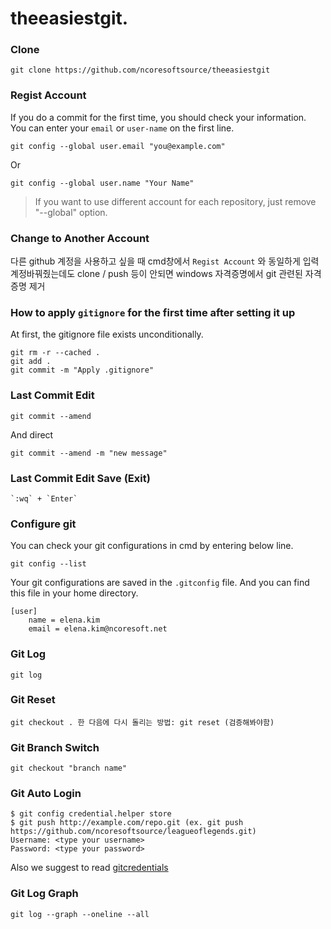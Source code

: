 # theeasiestgit.

### Clone
```git
git clone https://github.com/ncoresoftsource/theeasiestgit
```

### Regist Account 
If you do a commit for the first time, you should check your information. <br>
You can enter your `email` or `user-name` on the first line.
```git
git config --global user.email "you@example.com"
```
Or
```git
git config --global user.name "Your Name"
```
> If you want to use different account for each repository, just remove "--global" option.
   
   

### Change to Another Account 
다른 github 계정을 사용하고 싶을 때 cmd창에서 `Regist Account` 와 동일하게 입력
계정바꿔줬는데도 clone / push 등이 안되면 windows 자격증명에서 git 관련된 자격 증명 제거
   
   

### How to apply `gitignore` for the first time after setting it up
At first, the gitignore file exists unconditionally.
```git
git rm -r --cached .
git add .
git commit -m "Apply .gitignore"
```
   
   
### Last Commit Edit
```
git commit --amend
```
And direct
```
git commit --amend -m "new message"
```
   
   
### Last Commit Edit Save (Exit)
```
`:wq` + `Enter`
```
   
   
### Configure git
You can check your git configurations in cmd by entering below line.
```
git config --list
```

Your git configurations are saved in the `.gitconfig` file. And you can find this file in your home directory.
```git
[user]
	name = elena.kim
	email = elena.kim@ncoresoft.net
```
   
   
### Git Log
```
git log
```
   
   
### Git Reset
```
git checkout . 한 다음에 다시 돌리는 방법: git reset (검증해봐야함)
```
   
   
### Git Branch Switch
```
git checkout "branch name"
```
   
   
### Git Auto Login
```
$ git config credential.helper store
$ git push http://example.com/repo.git (ex. git push https://github.com/ncoresoftsource/leagueoflegends.git)
Username: <type your username>
Password: <type your password>
```
Also we suggest to read [ gitcredentials](https://git-scm.com/docs/gitcredentials)
   
   
   
### Git Log Graph
```git
git log --graph --oneline --all
```
